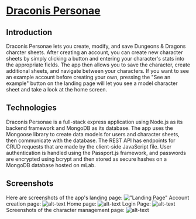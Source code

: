 # <a href="https://floating-ravine-29030.herokuapp.com" target="_blank">Draconis Personae</a>

## Introduction
Draconis Personae lets you create, modify, and save Dungeons &amp; Dragons
charcter sheets. After creating an account, you can create new character 
sheets by simply clicking a button and entering your character's stats 
into the appropriate fields. The app then allows you to save the character, 
create additional sheets, and navigate between your characters. If you want 
to see an example account before creating your own, pressing the "See an 
example" button on the landing page will let you see a model character
sheet and take a look at the home screen.

## Technologies
Draconis Personae is a full-stack express application using Node.js as its 
backend framework and MongoDB as its database. The app uses the Mongoose 
library to create data models for users and character sheets, then communicate
with the database. The REST API has endpoints for CRUD requests that are made 
by the client-side JavaScript file. User authentication is handled using the 
Passport.js framework, and passwords are encrypted using bcrypt and then 
stored as secure hashes on a MongoDB database hosted on mLab.

## Screenshots
Here are screenshots of the app's landing page:
!["Landing Page"](https://s3.us-east-2.amazonaws.com/readme.images/DPLandingScreen.png)
Account creation page:
![alt-text](https://s3.us-east-2.amazonaws.com/readme.images/DPAccountCreationPage.png "Account Creation Page")
Home page:
![alt-text](https://s3.us-east-2.amazonaws.com/readme.images/DPHomePage.png "Home Page")
Login Page:
![alt-text](https://s3.us-east-2.amazonaws.com/readme.images/DPLoginPage.png "Login Page")
Screenshots of the character management page:
![alt-text](https://s3.us-east-2.amazonaws.com/readme.images/DPCharMan1.png "Character Page")